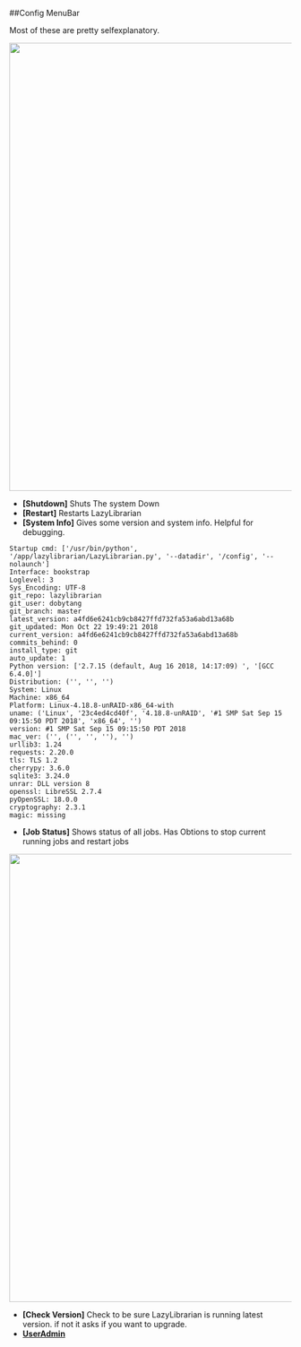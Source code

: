 
##Config MenuBar

Most of these are pretty selfexplanatory.

<img src="/assets/screenshots/config_menus.png" width="800">

- **[Shutdown]** Shuts The system Down
- **[Restart]** Restarts LazyLibrarian
- **[System Info]** Gives some version and system info. Helpful for debugging.

```
Startup cmd: ['/usr/bin/python', '/app/lazylibrarian/LazyLibrarian.py', '--datadir', '/config', '--nolaunch']
Interface: bookstrap
Loglevel: 3
Sys_Encoding: UTF-8
git_repo: lazylibrarian
git_user: dobytang
git_branch: master
latest_version: a4fd6e6241cb9cb8427ffd732fa53a6abd13a68b
git_updated: Mon Oct 22 19:49:21 2018
current_version: a4fd6e6241cb9cb8427ffd732fa53a6abd13a68b
commits_behind: 0
install_type: git
auto_update: 1
Python version: ['2.7.15 (default, Aug 16 2018, 14:17:09) ', '[GCC 6.4.0]']
Distribution: ('', '', '')
System: Linux
Machine: x86_64
Platform: Linux-4.18.8-unRAID-x86_64-with
uname: ('Linux', '23c4ed4cd40f', '4.18.8-unRAID', '#1 SMP Sat Sep 15 09:15:50 PDT 2018', 'x86_64', '')
version: #1 SMP Sat Sep 15 09:15:50 PDT 2018
mac_ver: ('', ('', '', ''), '')
urllib3: 1.24
requests: 2.20.0
tls: TLS 1.2
cherrypy: 3.6.0
sqlite3: 3.24.0
unrar: DLL version 8
openssl: LibreSSL 2.7.4
pyOpenSSL: 18.0.0
cryptography: 2.3.1
magic: missing
```

- **[Job Status]** Shows status of all jobs. Has Obtions to stop current running jobs and restart jobs

<img src="/assets/screenshots/job_status.png" width="800"> 

- **[Check Version]** Check to be sure LazyLibrarian is running latest version. if not it asks if you want to upgrade.
- **[UserAdmin](config_users.md)**